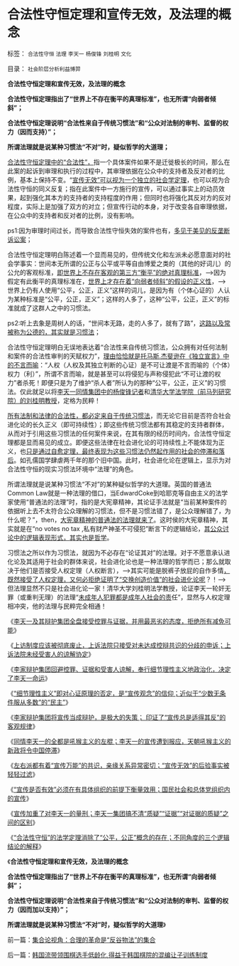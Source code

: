 # 合法性守恒定理和宣传无效，及法理的概念

标签： `合法性守恒` `法理` `李天一` `杨俊锋` `刘桂明` `文化` 

目录： `社会阶层分析利益博羿`

**合法性守恒定理和宣传无效，及法理的概念**

**合法性守恒定理指出了“世界上不存在衡平的真理标准”，也无所谓“向弱者倾斜”；**

**合法性守恒定理说明“合法性来自于传统习惯法”和“公众对法制的审判、监督的权力（因而支持）”；**

**所谓法理就是说某种习惯法“不对”时，疑似哲学的大道理；**



[合法性守恒定理中的“合法性”，](../../../2013/10/6/法学定理“合法性守恒”兼谈李天一轮奸案.md)指一个具体案件如果不是迁徙极长的时间，那么在此案的起诉到审理和执行的过程中，其审理依据在公众中的支持者及反对者的比例，基本上保持不变。“[宣传无效”可以视为一个独立的社会学定理](../../../2013/10/4/“宣传是否有效”的衡量条件.md)，也可以视为合法性守恒的同义反复；指在此案件中一方施行的宣传，可以通过事实上的动员效果，起到强化其本方的支持者的支持程度的作用；但同时也将强化其反对方的反对程度，实际上是加强了双方的对立；但宣传行动的本身，对于改变各自审理依据，在公众中的支持者和反对者的比例，没有影响。

ps1:因为审理时间过长，而导致合法性守恒失效的案件也有，[多见于美见的反垄断诉讼案](../../../2009/9/13/反垄断法系是美国司法史的错误.md)；

合法性守恒定理明白陈述着一个显而易见的，但传统文化和左派未必愿意面对的社会学事实：世间本无所谓的公正与公平或平等自由博爱之类的（其他的好词儿）的公允的客观标准，[即世界上不存在客观的第三方“衡平”的绝对真理标准](../../../2012/8/25/极端分子是问题，但不是大问题.md)，——>因为假定有此衡平的真理标准在，[世界上才存在着“向弱者倾斜”的假设的正义性](../../../2013/1/4/人权就是经济学，向弱者倾斜是道德.md)，——>世界上仍有人使用“公平，公正，正义”这样的词儿，是因为有（个体心证的）人认为某种标准是“公平，公正，正义”；这样的人多了，这种“公平，公正，正义”的标准就成了这群人之中的习惯法。

ps2:听上去象是周树人的话，“世间本无路，走的人多了，就有了路”，[这路以及常被称为公德的，其实就是习惯法](../../../2013/9/12/理解西方习惯法的变迁，反思基督教传统的谬误；.md)；

合法性守恒定理明白无误地表达着“合法性来自传统习惯法，公众拥有对任何法制和案件的合法性审判的天赋权力”，[理由恰恰就是托马斯.杰斐逊在《独立宣言》中的不言而喻](../../../2013/9/26/李天一应判13.5年；中国公民审判此案的合法性.md)：“人权（人权及其独立判断的心证）是不可让渡是不言而喻的（个体）权力（利）”，所谓不言而喻，就是甚至可以将侵犯与声称侵犯此“不可让渡的权力”者杀死！即便只是为了维护“杀人者”所认为的那种“公平，公正，正义”的习惯法。仅此就足以将[李天一同情集团中的杨俊锋记者](http://blog.sina.com.cn/s/blog_6b9fd251010199m1.html?tj=2)和[清华大学法学院（前马列研究院）的刘桂明教授](http://blog.sina.com.cn/u/1246219552)，定格为民粹！

[所有法制和法律的合法性，都必定来自于传统习惯法](../../../2013/9/10/习惯法角度，“国家，宪法，法律”不是神圣不可侵犯的.md)，而无论它目前是否符合社会进化论的长久正义（即可持续性）；即这些传统习惯法都有其稳定的支持者群体，从而对于引用这些习惯法的任何案件来说，在其有限的经历时间内，合法性守恒定理都是显而易见的成立。即便这些法律在社会进化论的可持续性上不能体现为正义，也[只是通过自愈定理，最终表现为这些习惯法仍然起作用的社会的停滞和落后](../../../2013/10/1/社会进化论中的“停滞，进步，落后，腐朽，侵略和被侵略”.md)。如孔儒国学肆虐两千年的那个旧中国。此时，社会进化论在逻辑上，显示为对合法性守恒的现实习惯法环境中“法理”的角色。

所谓法理就是说某种习惯法“不对”的某种疑似哲学的大道理。英国的普通法Common
Law就是一种法理的借口，当EdwardCoke到哈耶克等自由主义的法学家使用“普通法的法理”时，指的是大宪章精神，其论证手法就是“当前某种案件的依据听上去不太符合公众理解的习惯法，但不是习惯法错了，是公众理解错了，为什么呢？”，then，[大宪章精神的普通法的法理就来了](../../../2013/7/29/法制与法治，EdwardCoke和孟德斯鸠的共识和分歧；.md)。这时侯的大宪章精神，其实就是在“no
votes no tax ,私有财产神圣不可侵犯”断言下的逻辑结论，[其公众讨论中的逻辑表现形式，其实也是哲学](../../../2013/9/7/哈耶克的自由理论，也不能引据为经典，及其正确与缺陷.md)。

习惯法之所以作为习惯法，就因为不必存在“论证其对”的法理。对于不愿意承认进化论及其适用于社会的群体来说，社会进化论也是一种法理的哲学而已；那么就取决于他们是否接受人权定理（人权断言），——>其实可能是脱裤子放屁的自作多情[，既然接受了人权定理，又何必拒绝证明了“交换创造价值”的社会进化论呢](../../../2013/9/29/谷物法定律，自愈定律，马丁神父定律，及民粹，专制和权利.md)？！——>但法理显然不只是社会进化论一家！清华大学刘桂明法学教授，论证李天一轮奸无罪（或重判无理）的法理“[未成年人犯罪都是成年人社会的责](http://blog.sina.com.cn/s/blog_4a47cd200102e3x3.html)任”，显然与人权定理相冲突，他的法理与民粹完全相通！



《[李天一及其辩护集团全盘接受控罪与证据，并用最恶劣的态度，拒绝所有减免可能](../../../2013/9/27/李天一承认了全部控罪与证据，最恶劣的态度拒绝减免可能.md)》

《[上访制度应该被彻底废止，上诉法院只接受对未达成控辩共识的分歧的申诉；上诉法院未经受害人的谅解协定](../../../2013/9/28/除受害人追加宽恕外，上诉法院没有任何合法理由,为李天一减刑.md)》

《[李家辩护集团回避控罪、证据和受害人谅解，奉行细节理性主义地政治化，决定了李天一命运](../../../2013/9/29/李家辩护集团炒作公众舆论，故意将李天一轮奸案政治化.md)》

《[“细节理性主义”即对心证原理的否定，是“宣传观念”的信仰；近似于“少数无条件服从多数”的“民主”](../../../2013/9/30/“吼猴主义－细节理性主义”的宣传本能.md)》

《[李家辩护集团将宣传当成辩护，是极大的失策；
印证了“宣传总是适得其反”的客观规律](../../../2013/10/1/李家辩护集团将宣传当成辩护，以惨败印证了“宣传总是适得其反”.md)》

《[同情李天一的全都是吼猴主义的左棍；李天一的宣传遭到报应，天朝吼猴主义的新政将令中国停滞](../../../2013/10/2/同情李天一的民粹的吼猴主义.md)》

《[左右派都有着“宣传万能”的共识，亲缘关系异常密切；“宣传无效”的后验事实被轻轻过滤](../../../2013/10/3/有中国特色的左右派，都有着“宣传万能”的共识.md)》

《[“宣传是否有效”必须在有具体组织的前提下衡量效用；国民社会和总体党组织内的宣传](../../../2013/10/4/“宣传是否有效”的衡量条件.md)》

《[宣传加重了对李天一的量刑；李天一集团搞不清“质疑”“证据”“对证据的质疑”之间的区别](../../../2013/10/5/李家宣传集团及其同情者，不能区分“质疑”与“证据”.md)》

《[“合法性守恒”的法学定理消除了“公平，公正”概念的存在；不同角度的三个逻辑结论的解释](../../../2013/10/6/法学定理“合法性守恒”兼谈李天一轮奸案.md)》

《**合法性守恒定理和宣传无效，及法理的概念**

**合法性守恒定理指出了“世界上不存在衡平的真理标准”，也无所谓“向弱者倾斜”；**

**合法性守恒定理说明“合法性来自于传统习惯法”和“公众对法制的审判、监督的权力（因而加以支持）”；**

**所谓法理就是说某种习惯法“不对”时，疑似哲学的大道理**》

前一篇：[集合论视角：合理的革命是“反谷物法”的集合](../../../2013/10/7/集合论视角：合理的革命是“反谷物法”的集合.md)

后一篇：[韩国流带领围棋选手低龄化,得益于韩国棋院的混编让子训练制度](../../../2013/10/8/韩国流带领围棋选手低龄化,得益于韩国棋院的混编让子训练制度.md)